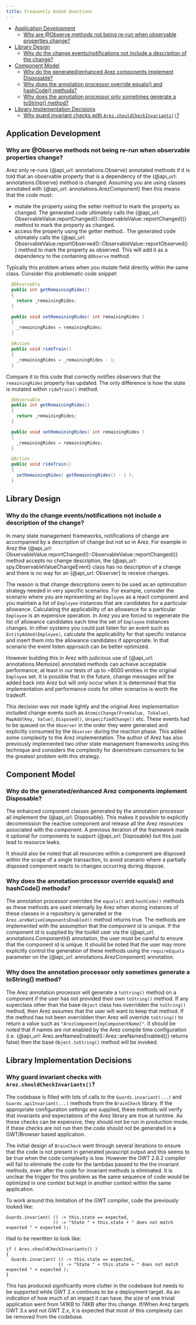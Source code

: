 ```yaml
---
title: Frequently Asked Questions
---
```

<nav class="page-toc">

<!-- toc -->

- [Application Development](#application-development)
  * [Why are @Observe methods not being re-run when observable properties change?](#why-are-observe-methods-not-being-re-run-when-observable-properties-change)
- [Library Design](#library-design)
  * [Why do the change events/notifications not include a description of the change?](#why-do-the-change-eventsnotifications-not-include-a-description-of-the-change)
- [Component Model](#component-model)
  * [Why do the generated/enhanced Arez components implement Disposable?](#why-do-the-generatedenhanced-arez-components-implement-disposable)
  * [Why does the annotation processor override equals() and hashCode() methods?](#why-does-the-annotation-processor-override-equals-and-hashcode-methods)
  * [Why does the annotation processor only sometimes generate a toString() method?](#why-does-the-annotation-processor-only-sometimes-generate-a-tostring-method)
- [Library Implementation Decisions](#library-implementation-decisions)
  * [Why guard invariant checks with `Arez.shouldCheckInvariants()`?](#why-guard-invariant-checks-with-arezshouldcheckinvariants)

<!-- tocstop -->

</nav>

## Application Development

### Why are @Observe methods not being re-run when observable properties change?

Arez only re-runs {@api_url: annotations.Observe} annotated methods if it is told that an observable property that
is a dependency of the {@api_url: annotations.Observe} method is changed. Assuming you are using classes annotated
with {@api_url: annotations.ArezComponent} then this means that the code must:

* mutate the property using the setter method to mark the property as changed. The generated code ultimately calls
  the {@api_url: ObservableValue.reportChanged()::ObservableValue::reportChanged()} method to mark the property as changed.
* access the property using the getter method.. The generated code ultimately calls the
  {@api_url: ObservableValue.reportObserved()::ObservableValue::reportObserved()} method to mark the property as observed.
  This will add it as a dependency to the containing `@Observe` method.

Typically this problem arises when you mutate field directly within the same class. Consider this problematic code
snippet:

```java
  @Observable
  public int getRemainingRides()
  {
    return _remainingRides;
  }

  public void setRemainingRides( int remainingRides )
  {
    _remainingRides = remainingRides;
  }

  @Action
  public void rideTrain()
  {
    _remainingRides = _remainingRides - 1;
  }
```

Compare it to this code that correctly notifies observers that the `remainingRides` property has updated. The only
difference is how the state is mutated within `rideTrain()` method.

```java
  @Observable
  public int getRemainingRides()
  {
    return _remainingRides;
  }

  public void setRemainingRides( int remainingRides )
  {
    _remainingRides = remainingRides;
  }

  @Action
  public void rideTrain()
  {
    setRemainingRides( getRemainingRides() - 1 );
  }
```

## Library Design

### Why do the change events/notifications not include a description of the change?

In many state management frameworks, notifications of change are accompanied by a description
of change but not so in Arez. For example in Arez the {@api_url: ObservableValue.reportChanged()::ObservableValue::reportChanged()}
method accepts no change description, the {@api_url: spy.ObservableValueChangeEvent} class
has no description of a change and there is no way for an {@api_url: Observer} to receive changes.

The reason is that change descriptions seem to be used as an optimization strategy needed in very specific
scenarios. For example, consider the scenario where you are representing an `Employee` as a react component
and you maintain a list of `Employee` instances that are candidates for a particular allowance. Calculating the
applicability of an allowance for a particular `Employee` is an expensive operation. In Arez you are forced to
regenerate the list of allowance candidates each time the set of `Employee` instances changes. In other
systems you could just listen for an event such as `EntityAdded(Employee)`, calculate the applicability for that
specific instance and insert them into the allowance candidates if appropriate. In that scenario the event
listen approach can be better optimized.

However building this in Arez with judicious use of {@api_url: annotations.Memoize} annotated
methods can achieve acceptable performance, at least in our tests of up to ~8000 entities in the original `Employee`
set. It is possible that in the future, change messages will be added back into Arez but will only occur when
it is determined that the implementation and performance costs for other scenarios is worth the tradeoff.

This decision was not made lightly and the original Arez implementation included change events such as
`AtomicChange(FromValue, ToValue)`, `MapAdd(Key, Value)`, `Disposed()`, `UnspecifiedChange()` etc. These events
had to be queued on the `Observer` in the order they were generated and explicitly consumed by the `Observer`
during the reaction phase. This added some complexity to the Arez implementation. The author of Arez has also
previously implemented two other state management frameworks using this technique and considers the complexity
for downstream consumers to be the greatest problem with this strategy.

## Component Model

### Why do the generated/enhanced Arez components implement Disposable?

The enhanced component classes generated by the annotation processor all implement the {@api_url: Disposable}. This
makes it possible to explicitly decommission the reactive component and release all the Arez resources
associated with the component. A previous iteration of the framework made it optional for components to
support {@api_url: Disposable} but this just lead to resource leaks.

It should also be noted that all resources within a component are disposed within the scope of a single
transaction, to avoid scenario where a partially disposed component reacts to changes occurring during
dispose.

### Why does the annotation processor override equals() and hashCode() methods?

The annotation processor overrides the `equals()` and `hashCode()` methods as these methods
are used internally by Arez when storing instances of these classes in a repository is generated or the
`Arez.areNativeComponentsEnabled()` method returns true. The methods are implemented with
the assumption that the component id is unique. If the component id is supplied by the toolkit user via
the {@api_url: annotations.ComponentId} annotation, the user must be careful to ensure that the component
id is unique. It should be noted that the user may more explicitly control the generation of these
methods using the `requireEquals` parameter on the {@api_url: annotations.ArezComponent} annotation.

### Why does the annotation processor only sometimes generate a toString() method?

The Arez annotation processor will generate a `toString()` method on a component if the user has not provided
their own `toString()` method. If any superclass other than the base `Object` class has overridden the `toString()`
method, then Arez assumes that the user will want to keep that method. If the method has not been overridden
then Arez will override `toString()` to return a value such as `"ArezComponent[myComponentName]"`. It should be
noted that if names are not enabled by the Arez compile time configuration (i.e.
{@api_url: Arez.areNamesEnabled()::Arez::areNamesEnabled()} returns false) then the base `Object.toString()`
method will be invoked.

## Library Implementation Decisions

### Why guard invariant checks with `Arez.shouldCheckInvariants()`?

The codebase is filled with lots of calls to the `Guards.invariant(...)` and `Guards.apiInvariant(...)` methods
from the `BrainCheck` library. If the appropriate configuration settings are supplied, these methods will verify
that invariants and expectations of the Arez library are true at runtime. As these checks can be expensive, they
should not be run in production mode. If these checks are not run then the code should not be generated in a
GWT/Browser based application.

The initial design of `BrainCheck` went through several iterations to ensure that the code is not present in
generated javascript output and this seems to be true when the code complexity is low. However the GWT 2.8.2
compiler will fail to eliminate the code for the lambdas passed to the the invariant methods, even after the
code for invariant methods is eliminated. It is unclear the trigger for this problem as the same sequence of
code would be optimized in one context but kept in another context within the same application.

To work around this limitation of the GWT compiler, code the previously looked like:

    Guards.invariant( () -> this.state == expected,
                      () -> "State " + this.state + " does not match expected " + expected );

Had to be rewritten to look like:

    if ( Arez.shouldCheckInvariants() )
    {
      Guards.invariant( () -> this.state == expected,
                        () -> "State " + this.state + " does not match expected " + expected );
    }

This has produced significantly more clutter in the codebase but needs to be supported while GWT 2.x continues
to be a deployment target. As an indication of how much of an impact it can have, the size of one trivial
application went from 141KB to 74KB after this change. If/When Arez targets GWT 3.x and not GWT 2.x, it is
expected that most of this complexity can be removed from the codebase.
